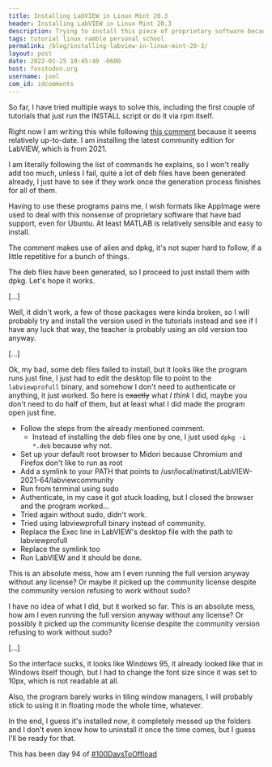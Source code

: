 ```yaml
---
title: Installing LabVIEW in Linux Mint 20.3
header: Installing LabVIEW in Linux Mint 20.3
description: Trying to install this piece of proprietary software because my school wants me to is quite painful, but here is what I did
tags: tutorial linux ramble personal school
permalink: /blog/installing-labview-in-linux-mint-20-3/
layout: post
date: 2022-01-25 10:45:40 -0600
host: fosstodon.org
username: joel
com_id: idcomments
---
```


So far, I have tried multiple ways to solve this, including the first couple of tutorials that just run the INSTALL script or do it via rpm itself.

Right now I am writing this while following [this comment](https://lavag.org/topic/21809-installing-labview2020-on-debian/?do=findComment&comment=133824) because it seems relatively up-to-date. I am installing the latest community edition for LabVIEW, which is from 2021.

I am literally following the list of commands he explains, so I won't really add too much, unless I fail, quite a lot of deb files have been generated already, I just have to see if they work once the generation process finishes for  all of them.

Having to use these programs pains me, I wish formats like AppImage were used to deal with this nonsense of proprietary software that have bad support, even for Ubuntu. At least MATLAB is relatively sensible and easy to install.

The comment makes use of alien and dpkg, it's not super hard to follow, if a little repetitive for a bunch of things.

The deb files have been generated, so I proceed to just install them with dpkg. Let's hope it works.

[...]

Well, it didn't work, a few of those packages were kinda broken, so I will probably try and install the version used in the tutorials instead and see if I have any luck that way, the teacher is probably using an old version too anyway.

[...]

Ok, my bad, some deb files failed to install, but it looks like the program runs just fine, I just had to edit the desktop file to point to the `labviewprofull` binary, and somehow I don't need to authenticate or anything, it just worked. So here is ~~exactly~~ what *I think* I did, maybe you don't need to do half of them, but at least what I did made the program open just fine.

* Follow the steps from the already mentioned comment.
    * Instead of installing the deb files one by one, I just used `dpkg -i *.deb` because why not.
* Set up your default root browser to Midori because Chromium and Firefox don't like to run as root
* Add a symlink to your PATH that points to /usr/local/natinst/LabVIEW-2021-64/labviewcommunity
* Run from terminal using sudo
* Authenticate, in my case it got stuck loading, but I closed the browser and the program worked...
* Tried again without sudo, didn't work.
* Tried using labviewprofull binary instead of community.
* Replace the Exec line in LabVIEW's desktop file with the path to labviewprofull
* Replace the symlink too
* Run LabVIEW and it should be done.

This is an absolute mess, how am I even running the full version anyway without any license? Or maybe it picked up the community license despite the community version refusing to work without sudo?

I have no idea of what I did, but it worked so far.
This is an absolute mess, how am I even running the full version anyway without any license? Or possibly it picked up the community license despite the community version refusing to work without sudo?

[...]

So the interface sucks, it looks like Windows 95, it already looked like that in Windows itself though, but I had to change the font size since it was set to 10px, which is not readable at all.

Also, the program barely works in tiling window managers, I will probably stick to using it in floating mode the whole time, whatever.

In the end, I guess it's installed now, it completely messed up the folders and I don't even know how to uninstall it once the time comes, but I guess I'll be ready for that.

This has been day 94 of [#100DaysToOffload](https://100daystooffload.com)
